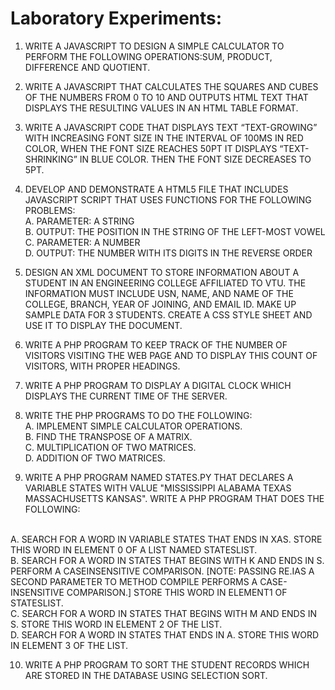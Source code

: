# Laboratory Experiments:

1. WRITE A JAVASCRIPT TO DESIGN A SIMPLE CALCULATOR TO PERFORM THE FOLLOWING OPERATIONS:SUM, PRODUCT, DIFFERENCE AND QUOTIENT.

2. WRITE A JAVASCRIPT THAT CALCULATES THE SQUARES AND CUBES OF THE NUMBERS FROM 0 TO 10 AND OUTPUTS HTML TEXT THAT DISPLAYS THE RESULTING VALUES IN AN HTML TABLE FORMAT.

3. WRITE A JAVASCRIPT CODE THAT DISPLAYS TEXT “TEXT-GROWING” WITH INCREASING FONT SIZE IN THE INTERVAL OF 100MS IN RED COLOR, WHEN THE FONT SIZE REACHES 50PT IT DISPLAYS “TEXT-SHRINKING” IN BLUE COLOR. THEN THE FONT SIZE DECREASES TO 5PT.

4. DEVELOP AND DEMONSTRATE A HTML5 FILE THAT INCLUDES JAVASCRIPT SCRIPT THAT USES FUNCTIONS FOR THE FOLLOWING PROBLEMS:<br>
A. PARAMETER: A STRING<br>
B. OUTPUT: THE POSITION IN THE STRING OF THE LEFT-MOST VOWEL<br>
C. PARAMETER: A NUMBER<br>
D. OUTPUT: THE NUMBER WITH ITS DIGITS IN THE REVERSE ORDER<br>

5. DESIGN AN XML DOCUMENT TO STORE INFORMATION ABOUT A STUDENT IN AN ENGINEERING COLLEGE AFFILIATED TO VTU. THE INFORMATION MUST INCLUDE USN, NAME, AND NAME OF THE COLLEGE, BRANCH, YEAR OF JOINING, AND EMAIL ID. MAKE UP SAMPLE DATA FOR 3 STUDENTS. CREATE A CSS STYLE SHEET AND USE IT TO DISPLAY THE DOCUMENT.

6. WRITE A PHP PROGRAM TO KEEP TRACK OF THE NUMBER OF VISITORS VISITING THE WEB PAGE AND TO DISPLAY THIS COUNT OF VISITORS, WITH PROPER HEADINGS.

7. WRITE A PHP PROGRAM TO DISPLAY A DIGITAL CLOCK WHICH DISPLAYS THE CURRENT TIME OF THE SERVER.

8. WRITE THE PHP PROGRAMS TO DO THE FOLLOWING:<br>
A. IMPLEMENT SIMPLE CALCULATOR OPERATIONS.<br>
B. FIND THE TRANSPOSE OF A MATRIX.<br>
C. MULTIPLICATION OF TWO MATRICES.<br>
D. ADDITION OF TWO MATRICES.<br>

9. WRITE A PHP PROGRAM NAMED STATES.PY THAT DECLARES A VARIABLE STATES WITH VALUE "MISSISSIPPI ALABAMA TEXAS MASSACHUSETTS KANSAS". WRITE A PHP PROGRAM THAT DOES THE FOLLOWING:
<br>
A. SEARCH FOR A WORD IN VARIABLE STATES THAT ENDS IN XAS. STORE THIS WORD IN ELEMENT 0 OF A LIST NAMED STATESLIST.<br>
B. SEARCH FOR A WORD IN STATES THAT BEGINS WITH K AND ENDS IN S. PERFORM A CASEINSENSITIVE COMPARISON. [NOTE: PASSING RE.IAS A SECOND PARAMETER TO METHOD COMPILE PERFORMS A CASE-INSENSITIVE COMPARISON.] STORE THIS WORD IN ELEMENT1 OF STATESLIST.<br>
C. SEARCH FOR A WORD IN STATES THAT BEGINS WITH M AND ENDS IN S. STORE THIS WORD IN ELEMENT 2 OF THE LIST.<br>
D. SEARCH FOR A WORD IN STATES THAT ENDS IN A. STORE THIS WORD IN ELEMENT 3 OF THE LIST.<br>

10. WRITE A PHP PROGRAM TO SORT THE STUDENT RECORDS WHICH ARE STORED IN THE DATABASE USING SELECTION SORT.
